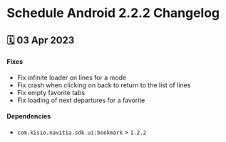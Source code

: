 # Schedule Android 2.2.2 Changelog

<h2>🗓 03 Apr 2023</h2>

#### Fixes
- Fix infinite loader on lines for a mode
- Fix crash when clicking on back to return to the list of lines
- Fix empty favorite tabs
- Fix loading of next departures for a favorite

#### Dependencies
- `com.kisio.navitia.sdk.ui:bookmark` > `1.2.2`
